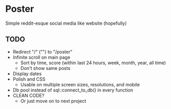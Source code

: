 # Poster

Simple reddit-esque social media like website (hopefully)

## TODO

- Redirect "/" ("") to "/poster"
- Infinite scroll on main page
    - Sort by time, score (within last 24 hours, week, month, year, all time)
    - Don't show same posts
- Display dates
- Polish and CSS
    - Usable on multiple screen sizes, resolutions, and mobile
- Db pool instead of sql::connect_to_db() in every function
- CLEAN CODE?
    - Or just move on to next project